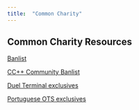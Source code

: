 ```yaml
---
title:  "Common Charity"
---
```


## Common Charity Resources

[Banlist](ccbanlist)

[CC++ Community Banlist](plus/banlist)

[Duel Terminal exclusives](dt_exclusives)

[Portuguese OTS exclusives](pt_exclusives)